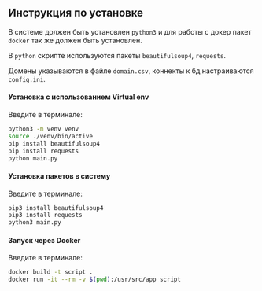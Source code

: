 ## Инструкция по установке

В системе должен быть установлен `python3` и для работы с докер пакет `docker` так же должен быть установлен.

В `python` скрипте используются пакеты `beautifulsoup4`, `requests`.

Домены указываются в файле `domain.csv`, коннекты к бд настраиваются `config.ini`.

#### Установка с использованием Virtual env

Введите в терминале:

```bash
python3 -m venv venv
source ./venv/bin/active
pip install beautifulsoup4
pip install requests
python main.py
```

#### Установка пакетов в систему

Введите в терминале: 

```bash
pip3 install beautifulsoup4
pip3 install requests
python3 main.py
```

#### Запуск через Docker

Введите в терминале:

```bash
docker build -t script .
docker run -it --rm -v $(pwd):/usr/src/app script
```